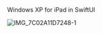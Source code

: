 Windows XP for iPad in SwiftUI

![IMG_7C02A11D7248-1](https://user-images.githubusercontent.com/110813/88239521-a3759c80-cc52-11ea-9757-fb7c95c736fb.jpeg)
